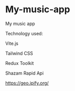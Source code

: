 # My-music-app
My music app

Technology used:

Vite.js

Tailwind CSS

Redux Toolkit

Shazam Rapid Api

https://geo.ipify.org/
